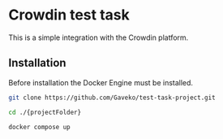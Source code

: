 # Crowdin test task

This is a simple integration with the Crowdin platform.

## Installation

Before installation the Docker Engine must be installed.

```bash
git clone https://github.com/Gaveko/test-task-project.git

cd ./{projectFolder}

docker compose up
```
